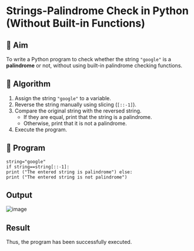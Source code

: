 # Strings-Palindrome Check in Python (Without Built-in Functions)

## 🎯 Aim
To write a Python program to check whether the string `"google"` is a **palindrome** or not, without using built-in palindrome checking functions.

## 🧠 Algorithm
1. Assign the string `"google"` to a variable.
2. Reverse the string manually using slicing (`[::-1]`).
3. Compare the original string with the reversed string.
   - If they are equal, print that the string is a palindrome.
   - Otherwise, print that it is not a palindrome.
4. Execute the program.

## 🧾 Program
```
string="google" 
if string==string[::-1]: 
print ("The entered string is palindrome") else: 
print ("The entered string is not palindrome")
```


## Output
![image](https://github.com/user-attachments/assets/80bb0b9d-9eb9-4d72-9aeb-a5de3c0776a0)

## Result
Thus, the program has been successfully executed. 
